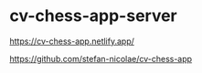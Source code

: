 # cv-chess-app-server
https://cv-chess-app.netlify.app/

https://github.com/stefan-nicolae/cv-chess-app
